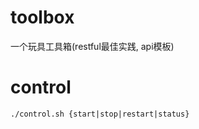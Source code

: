 # toolbox

一个玩具工具箱(restful最佳实践, api模板)

# control

```shell
./control.sh {start|stop|restart|status}
```


